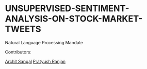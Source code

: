 # UNSUPERVISED-SENTIMENT-ANALYSIS-ON-STOCK-MARKET-TWEETS
Natural Language Processing Mandate

Contributors:

[Archit Sangal](https://github.com/architsangal)
[Pratyush Ranjan]()